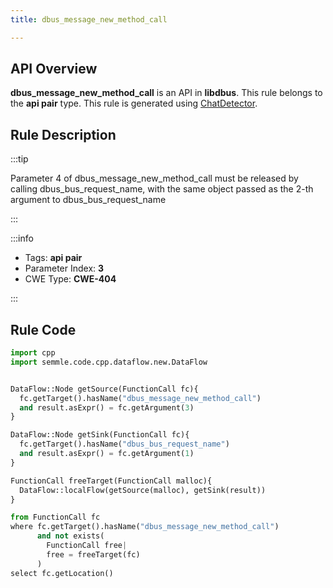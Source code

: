```yaml
---
title: dbus_message_new_method_call

---
```



## API Overview
**dbus_message_new_method_call** is an API in **libdbus**. This rule belongs to the **api pair** type. This rule is generated using [ChatDetector](../../tools/ChatDetector).
## Rule Description

:::tip

Parameter 4 of dbus_message_new_method_call must be released by calling dbus_bus_request_name, with the same object passed as the 2-th argument to dbus_bus_request_name

:::

:::info

- Tags: **api pair**
- Parameter Index: **3**
- CWE Type: **CWE-404**

:::

## Rule Code
```python
import cpp
import semmle.code.cpp.dataflow.new.DataFlow


DataFlow::Node getSource(FunctionCall fc){
  fc.getTarget().hasName("dbus_message_new_method_call")
  and result.asExpr() = fc.getArgument(3)
}

DataFlow::Node getSink(FunctionCall fc){
  fc.getTarget().hasName("dbus_bus_request_name")
  and result.asExpr() = fc.getArgument(1)
}

FunctionCall freeTarget(FunctionCall malloc){
  DataFlow::localFlow(getSource(malloc), getSink(result))
}

from FunctionCall fc
where fc.getTarget().hasName("dbus_message_new_method_call")
      and not exists(
        FunctionCall free| 
        free = freeTarget(fc)
      )
select fc.getLocation()
```